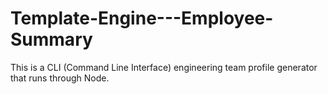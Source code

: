 # Template-Engine---Employee-Summary
This is a CLI (Command Line Interface) engineering team profile generator that runs through Node.
